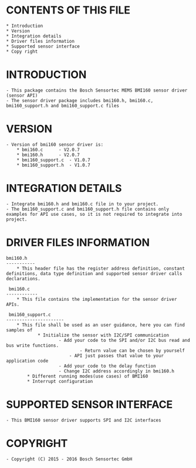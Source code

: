 
CONTENTS OF THIS FILE
=======================
	* Introduction
	* Version
	* Integration details
	* Driver files information
	* Supported sensor interface
	* Copy right


INTRODUCTION
===============
	- This package contains the Bosch Sensortec MEMS BMI160 sensor driver (sensor API)
	- The sensor driver package includes bmi160.h, bmi160.c, bmi160_support.h and bmi160_support.c files

VERSION
=========
	- Version of bmi160 sensor driver is:
		* bmi160.c 		- V2.0.7
		* bmi160.h 		- V2.0.7
		* bmi160_support.c 	- V1.0.7
		* bmi160_support.h 	- V1.0.7

INTEGRATION DETAILS
=====================
	- Integrate bmi160.h and bmi160.c file in to your project.
	- The bmi160_support.c and bmi160_support.h file contains only examples for API use cases, so it is not required to integrate into project.

DRIVER FILES INFORMATION
===========================
	bmi160.h
	-----------
		* This header file has the register address definition, constant definitions, data type definition and supported sensor driver calls declarations.

	 bmi160.c
	------------
		* This file contains the implementation for the sensor driver APIs.

	 bmi160_support.c
	----------------------
		* This file shall be used as an user guidance, here you can find samples of
    			* Initialize the sensor with I2C/SPI communication
        				- Add your code to the SPI and/or I2C bus read and bus write functions.
            					- Return value can be chosen by yourself
           					- API just passes that value to your application code
        				- Add your code to the delay function
        				- Change I2C address accordingly in bmi160.h
   			* Different running modes(use cases) of BMI160 
			* Interrupt configuration

SUPPORTED SENSOR INTERFACE
====================================
	- This BMI160 sensor driver supports SPI and I2C interfaces


COPYRIGHT
===========
	- Copyright (C) 2015 - 2016 Bosch Sensortec GmbH

